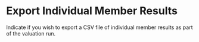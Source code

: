 # Export Individual Member Results

Indicate if you wish to export a CSV file of individual member results
as part of the valuation run.
